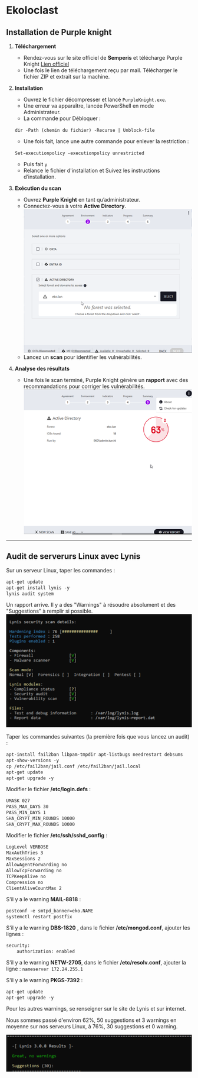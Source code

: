 # Ekoloclast

## **Installation de Purple knight**

1. **Téléchargement**  
    - Rendez-vous sur le site officiel de **Semperis** et télécharge Purple Knight  [Lien officiel](https://www.purple-knight.com/)
    - Une fois le lien de téléchargement reçu par mail. Télécharger le fichier ZIP et extrait sur la machine.

2. **Installation**
    - Ouvrez le fichier décompresser et lancé `PurpleKnight.exe`.
    - Une erreur va apparaître, lancée PowerShell en mode Administrateur.
    - La commande pour Débloquer :

    `dir -Path (chemin du fichier) -Recurse | Unblock-file`
    - Une fois fait, lance une autre commande pour enlever la restriction :

    `Set-executionpolicy -executionpolicy unrestricted`
    - Puis fait `y`
    - Relance le fichier d'installation et Suivez les instructions d’installation.

3. **Exécution du scan**
    - Ouvrez **Purple Knight** en tant qu’administrateur.
    - Connectez-vous à votre **Active Directory**.
    ![PurpleKnight](/Ressources/s10_PurpleKnight_3.png)
    - Lancez un **scan** pour identifier les vulnérabilités.

4. **Analyse des résultats**
     - Une fois le scan terminé, Purple Knight génère un **rapport** avec des recommandations pour corriger les vulnérabilités.
    ![PurpleKnight](/Ressources/s10_PurpleKnight_4.png)


---
## **Audit de serverurs Linux avec Lynis**

Sur un serveur Linux, taper les commandes :  
```
apt-get update
apt-get install lynis -y
lynis audit system
```
Un rapport arrive. Il y a des "Warnings" à résoudre absolument et des "Suggestions" à remplir si possible.  
![Audit 1](/Ressources/S10_Audit.png)  

Taper les commandes suivantes (la première fois que vous lancez un audit) : 
```
apt-install fail2ban libpam-tmpdir apt-listbugs needrestart debsums apt-show-versions -y
cp /etc/fail2ban/jail.conf /etc/fail2ban/jail.local
apt-get update
apt-get upgrade -y
```

Modifier le fichier **/etc/login.defs** :
```
UMASK 027
PASS_MAX_DAYS 30
PASS_MIN_DAYS 1
SHA_CRYPT_MIN_ROUNDS 10000
SHA_CRYPT_MAX_ROUNDS 10000
```
Modifier le fichier **/etc/ssh/sshd_config** :
```
LogLevel VERBOSE
MaxAuthTries 3
MaxSessions 2
AllowAgentForwarding no
AllowTcpForwarding no
TCPKeepAlive no
Compression no
ClientAliveCountMax 2
```

S'il y a le warning **MAIL-8818** :  
```
postconf -e smtpd_banner=eko.NAME  
systemctl restart postfix 
```

S'il y a le warning **DBS-1820** , dans le fichier **/etc/mongod.conf**, ajouter les lignes :  
```
security:
    authorization: enabled
```

S'il y a le warning **NETW-2705**, dans le fichier **/etc/resolv.conf**, ajouter la ligne :
`` nameserver 172.24.255.1 ``  


S'il y a le warning **PKGS-7392** :  
```
apt-get update
apt-get upgrade -y
```  

Pour les autres warnings, se renseigner sur le site de Lynis et sur internet.   

Nous sommes passé d'environ 62%, 50 suggestions et 3 warnings en moyenne sur nos serveurs Linux, à 76%, 30 suggestions et 0 warning.  

![Résultat](/Ressources/S10_Warning.png)  
